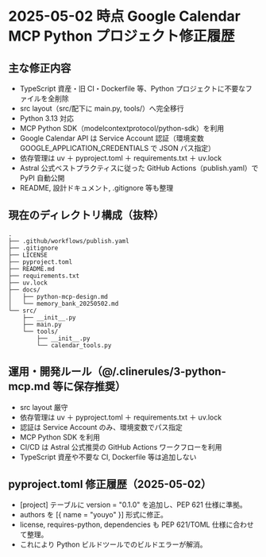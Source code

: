 # 2025-05-02 時点 Google Calendar MCP Python プロジェクト修正履歴

## 主な修正内容

- TypeScript 資産・旧 CI・Dockerfile 等、Python プロジェクトに不要なファイルを全削除
- src layout（src/配下に main.py, tools/）へ完全移行
- Python 3.13 対応
- MCP Python SDK（modelcontextprotocol/python-sdk）を利用
- Google Calendar API は Service Account 認証（環境変数 GOOGLE_APPLICATION_CREDENTIALS で JSON パス指定）
- 依存管理は uv ＋ pyproject.toml ＋ requirements.txt ＋ uv.lock
- Astral 公式ベストプラクティスに従った GitHub Actions（publish.yaml）で PyPI 自動公開
- README, 設計ドキュメント, .gitignore 等も整理

## 現在のディレクトリ構成（抜粋）

```
.
├── .github/workflows/publish.yaml
├── .gitignore
├── LICENSE
├── pyproject.toml
├── README.md
├── requirements.txt
├── uv.lock
├── docs/
│   ├── python-mcp-design.md
│   └── memory_bank_20250502.md
└── src/
    ├── __init__.py
    ├── main.py
    └── tools/
        ├── __init__.py
        └── calendar_tools.py
```

## 運用・開発ルール（@/.clinerules/3-python-mcp.md 等に保存推奨）

- src layout 厳守
- 依存管理は uv ＋ pyproject.toml ＋ requirements.txt ＋ uv.lock
- 認証は Service Account のみ、環境変数でパス指定
- MCP Python SDK を利用
- CI/CD は Astral 公式推奨の GitHub Actions ワークフローを利用
- TypeScript 資産や不要な CI, Dockerfile 等は追加しない

## pyproject.toml 修正履歴（2025-05-02）

- [project] テーブルに version = "0.1.0" を追加し、PEP 621 仕様に準拠。
- authors を [{ name = "youyo" }] 形式に修正。
- license, requires-python, dependencies も PEP 621/TOML 仕様に合わせて整理。
- これにより Python ビルドツールでのビルドエラーが解消。
